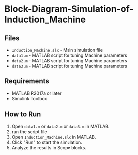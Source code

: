 # Block-Diagram-Simulation-of-Induction_Machine
## Files
- `Induction_Machine.slx` - Main simulation file
- `data1.m` - MATLAB script for tuning Machine parameters
- `data2.m` - MATLAB script for tuning Machine parameters
- `data3.m` - MATLAB script for tuning Machine parameters

## Requirements
- MATLAB R2017a or later
- Simulink Toolbox

## How to Run
1. Open `data1.m` or `data2.m` or `data3.m` in MATLAB.
2. run the script file
3. Open `Induction_Machine.slx` in MATLAB.
4. Click "Run" to start the simulation.
5. Analyze the results in Scope blocks.

